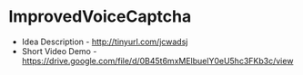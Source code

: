 # ImprovedVoiceCaptcha

* Idea Description - http://tinyurl.com/jcwadsj
* Short Video Demo - https://drive.google.com/file/d/0B45t6mxMElbuelY0eU5hc3FKb3c/view
